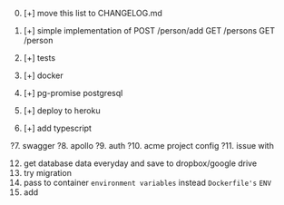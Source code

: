 0. [+] move this list to CHANGELOG.md
1. [+] simple implementation of
   POST /person/add
   GET /persons
   GET /person
2. [+] tests

3. [+] docker
4. [+] pg-promise postgresql
5. [+] deploy to heroku
6. [+] add typescript

?7. swagger
?8. apollo
?9. auth
?10. acme project config
?11. issue with

12. get database data everyday and save to dropbox/google drive
13. try migration
14. pass to container `environment variables` instead `Dockerfile's` `ENV`
15. add
